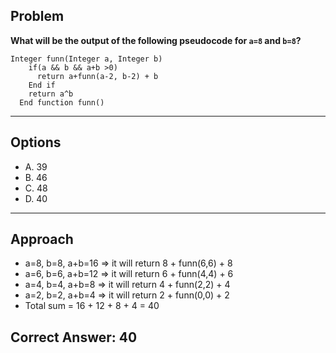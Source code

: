 ## Problem

**What will be the output of the following pseudocode for `a=8` and `b=8`?**

```pseudo
Integer funn(Integer a, Integer b)
    if(a && b && a+b >0)
      return a+funn(a-2, b-2) + b
    End if
    return a^b
  End function funn()
```

---

## Options

- A. 39  
- B. 46
- C. 48 
- D. 40

---

## Approach

- a=8, b=8, a+b=16 => it will return 8 + funn(6,6) + 8
- a=6, b=6, a+b=12 => it will return 6 + funn(4,4) + 6
- a=4, b=4, a+b=8 => it will return 4 + funn(2,2) + 4
- a=2, b=2, a+b=4 => it will return 2 + funn(0,0) + 2
- Total sum = 16 + 12 + 8 + 4 = 40

## Correct Answer: **40**
